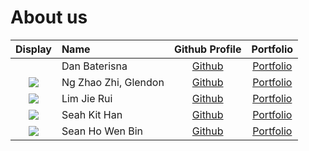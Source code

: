 # About us

|                      Display                       | Name                 |               Github Profile                |               Portfolio               |
|:--------------------------------------------------:|:---------------------|:-------------------------------------------:|:-------------------------------------:|
| [](https://via.placeholder.com/100.png?text=Photo) | Dan Baterisna        |  [Github](https://github.com/danbaterisna)  |   [Portfolio](docs/team/johndoe.md)   |
|     ![](./images/Glendon_Profile_Picture.png)      | Ng Zhao Zhi, Glendon | [Github](https://github.com/GlendonNotGlen) | [Portfolio](./team/GlendonNotGlen.md) |
| ![](./images/LimJieRui_Profile_Picture(Final).png) | Lim Jie Rui          |   [Github](https://github.com/limjierui)    |   [Portfolio](./team/limjierui.md)    |
|      ![](./images/KitHan_Profile_Picture.png)      | Seah Kit Han         |     [Github](https://github.com/khseah)     |     [Portfolio](./team/khseah.md)     |
|       ![](./images/Sean_Profile_Picture.png)       | Sean Ho Wen Bin      |    [Github](https://github.com/SeanHoWB)    |     [Portfolio](./team/seanhowb.md)   |
